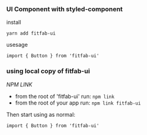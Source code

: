 ### UI Component with styled-component

install

`yarn add fitfab-ui`

usesage

`import { Button } from 'fitfab-ui'`

### using local copy of fitfab-ui

_NPM LINK_

* from the root of 'fitfab-ui' run: `npm link`
* from the root of your app run: `npm link fitfab-ui`

Then start using as normal:

`import { Button } from 'fitfab-ui'`
